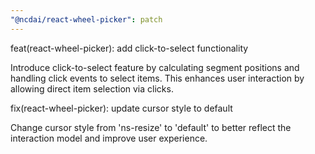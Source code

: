 ```yaml
---
"@ncdai/react-wheel-picker": patch
---
```


feat(react-wheel-picker): add click-to-select functionality

Introduce click-to-select feature by calculating segment positions
and handling click events to select items. This enhances user
interaction by allowing direct item selection via clicks.

fix(react-wheel-picker): update cursor style to default

Change cursor style from 'ns-resize' to 'default' to better reflect
the interaction model and improve user experience.
